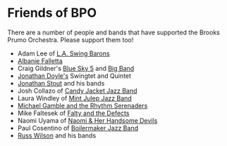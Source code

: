 # Friends of BPO

There are a number of people and bands that have supported the Brooks Prumo Orchestra.  Please support them too!

- Adam Lee of [L.A. Swing Barons](http://www.swingbarons.com/)
- [Albanie Falletta](http://albaniefalletta.bandcamp.com/)
- Craig Gildner's [Blue Sky 5](http://www.bluesky5.com/) and [Big Band](http://www.cgbigswing.com/)
- [Jonathan Doyle's](http://www.jonathandoylemusic.com/) Swingtet and Quintet
- [Jonathan Stout](http://www.campusfive.com/) and his bands
- Josh Collazo of [Candy Jacket Jazz Band](http://www.candyjacketjazzband.com/)
- Laura Windley of [Mint Julep Jazz Band](https://mintjulepjazzband.com/)
- [Michael Gamble and the Rhythm Serenaders](http://www.rhythmserenaders.com/)
- Mike Faltesek of [Falty and the Defects](http://www.falty.com/faltyandthedefects)
- Naomi Uyama of [Naomi & Her Handsome Devils](http://www.naomisdevils.com/)
- Paul Cosentino of [Boilermaker Jazz Band](http://www.boilermakerjazzband.com/)
- [Russ Wilson](http://www.everswinging.com/) and his bands
